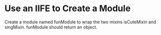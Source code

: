 # Use an IIFE to Create a Module

Create a module named funModule to wrap the two mixins isCuteMixin and singMixin. funModule should return an object.

